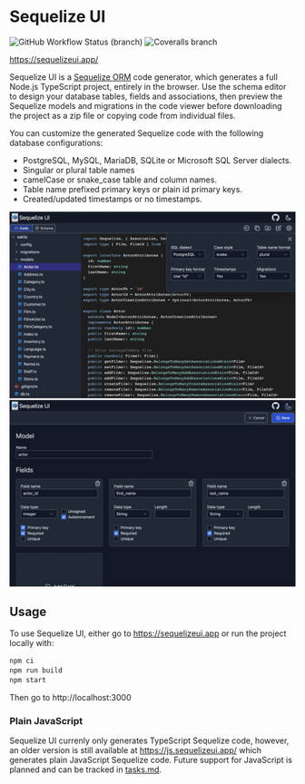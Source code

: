 # Sequelize UI

![GitHub Workflow Status (branch)](https://img.shields.io/github/workflow/status/tomjschuster/sequelize-ui-ts/CI/main)
![Coveralls branch](https://img.shields.io/coveralls/github/tomjschuster/sequelize-ui-ts/main)

https://sequelizeui.app/

Sequelize UI is a [Sequelize ORM](https://sequelize.org/) code generator, which generates a full Node.js TypeScript project, entirely in the browser. Use the schema editor to design your database tables, fields and associations, then preview the Sequelize models and migrations in the code viewer before downloading the project as a zip file or copying code from individual files.

You can customize the generated Sequelize code with the following database configurations:

- PostgreSQL, MySQL, MariaDB, SQLite or Microsoft SQL Server dialects.
- Singular or plural table names
- camelCase or snake_case table and column names.
- Table name prefixed primary keys or plain id primary keys.
- Created/updated timestamps or no timestamps.

![View your code](./assets/view-code.png) ![Edit your schema](./assets/edit-schema.png)

## Usage

To use Sequelize UI, either go to https://sequelizeui.app or run the project locally with:

```sh
npm ci
npm run build
npm start
```

Then go to http://localhost:3000

### Plain JavaScript

Sequelize UI currenly only generates TypeScript Sequelize code, however, an older version is still available at https://js.sequelizeui.app/ which generates plain JavaScript Sequelize code. Future support for JavaScript is planned and can be tracked in [tasks.md](./tasks.md).
